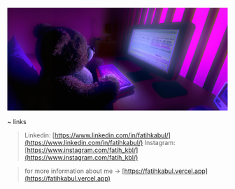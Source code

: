 ![](mistik.jpg)

~ links
> Linkedin: [https://www.linkedin.com/in/fatihkabul/](https://www.linkedin.com/in/fatihkabul/)
> Instagram: [https://www.instagram.com/fatih_kbl/](https://www.instagram.com/fatih_kbl/)

> for more information about me -> [https://fatihkabul.vercel.app](https://fatihkabul.vercel.app)
